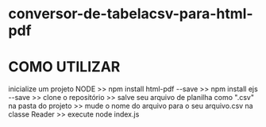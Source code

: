 # conversor-de-tabelacsv-para-html-pdf

# COMO UTILIZAR

inicialize um projeto NODE >> npm install html-pdf --save >> npm install ejs --save >> clone o repositório >> salve seu arquivo de planilha como ".csv" na pasta do projeto >> mude o nome do arquivo para o seu arquivo.csv na classe Reader >> execute node index.js
